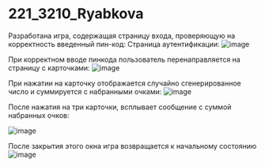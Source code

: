 # 221_3210_Ryabkova

Разработана игра, содержащая страницу входа, проверяющую на корректность введенный пин-код:
Страница аутентификации:
![image](https://github.com/RyabkovaA/221_3210_Ryabkova/assets/125076329/557fc940-4649-4dc4-afb1-3e4ee4a2cd69)

При корректном вводе пинкода пользователь перенаправляется на страницу с карточками:
![image](https://github.com/RyabkovaA/221_3210_Ryabkova/assets/125076329/1c8b4702-4724-46d5-9d96-a01229c15f91)

При нажатии на карточку отображается случайно сгенерированное число и суммируется с набранными очками:
![image](https://github.com/RyabkovaA/221_3210_Ryabkova/assets/125076329/76e96f3b-4bea-49e7-a8b7-b86d6c640bb1)

После нажатия на три карточки, всплывает сообщение с суммой набранных очков:

![image](https://github.com/RyabkovaA/221_3210_Ryabkova/assets/125076329/605db33c-6f72-45f7-86c3-9cd9232d2da8)

После закрытия этого окна игра возвращается к начальному состоянию
![image](https://github.com/RyabkovaA/221_3210_Ryabkova/assets/125076329/1969b105-b6cf-4dd4-8393-74acc723f059)
